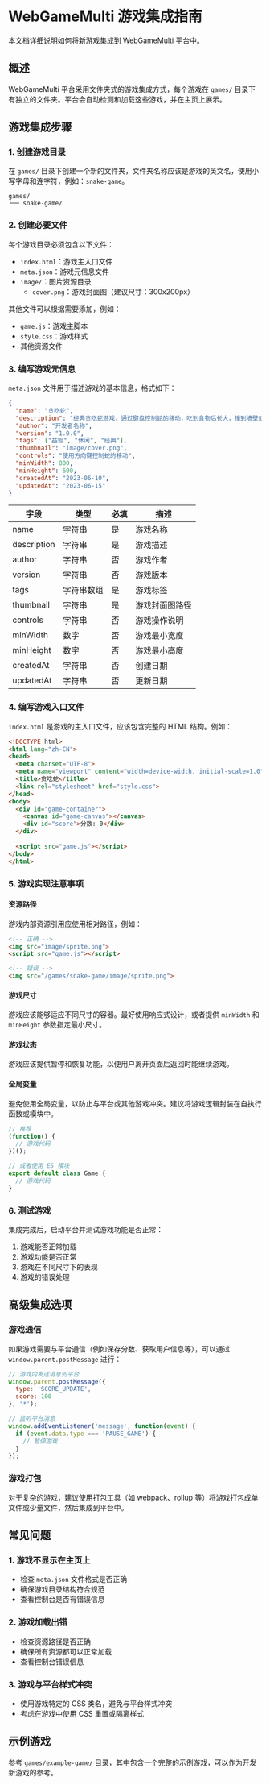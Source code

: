 # WebGameMulti 游戏集成指南

本文档详细说明如何将新游戏集成到 WebGameMulti 平台中。

## 概述

WebGameMulti 平台采用文件夹式的游戏集成方式，每个游戏在 `games/` 目录下有独立的文件夹。平台会自动检测和加载这些游戏，并在主页上展示。

## 游戏集成步骤

### 1. 创建游戏目录

在 `games/` 目录下创建一个新的文件夹，文件夹名称应该是游戏的英文名，使用小写字母和连字符，例如：`snake-game`。

```
games/
└── snake-game/
```

### 2. 创建必要文件

每个游戏目录必须包含以下文件：

- `index.html`：游戏主入口文件
- `meta.json`：游戏元信息文件
- `image/`：图片资源目录
  - `cover.png`：游戏封面图（建议尺寸：300x200px）

其他文件可以根据需要添加，例如：

- `game.js`：游戏主脚本
- `style.css`：游戏样式
- 其他资源文件

### 3. 编写游戏元信息

`meta.json` 文件用于描述游戏的基本信息，格式如下：

```json
{
  "name": "贪吃蛇",
  "description": "经典贪吃蛇游戏，通过键盘控制蛇的移动，吃到食物后长大，撞到墙壁或自身则游戏结束。",
  "author": "开发者名称",
  "version": "1.0.0",
  "tags": ["益智", "休闲", "经典"],
  "thumbnail": "image/cover.png",
  "controls": "使用方向键控制蛇的移动",
  "minWidth": 800,
  "minHeight": 600,
  "createdAt": "2023-06-10",
  "updatedAt": "2023-06-15"
}
```

| 字段 | 类型 | 必填 | 描述 |
|------|------|------|------|
| name | 字符串 | 是 | 游戏名称 |
| description | 字符串 | 是 | 游戏描述 |
| author | 字符串 | 否 | 游戏作者 |
| version | 字符串 | 否 | 游戏版本 |
| tags | 字符串数组 | 是 | 游戏标签 |
| thumbnail | 字符串 | 是 | 游戏封面图路径 |
| controls | 字符串 | 否 | 游戏操作说明 |
| minWidth | 数字 | 否 | 游戏最小宽度 |
| minHeight | 数字 | 否 | 游戏最小高度 |
| createdAt | 字符串 | 否 | 创建日期 |
| updatedAt | 字符串 | 否 | 更新日期 |

### 4. 编写游戏入口文件

`index.html` 是游戏的主入口文件，应该包含完整的 HTML 结构。例如：

```html
<!DOCTYPE html>
<html lang="zh-CN">
<head>
  <meta charset="UTF-8">
  <meta name="viewport" content="width=device-width, initial-scale=1.0">
  <title>贪吃蛇</title>
  <link rel="stylesheet" href="style.css">
</head>
<body>
  <div id="game-container">
    <canvas id="game-canvas"></canvas>
    <div id="score">分数: 0</div>
  </div>
  
  <script src="game.js"></script>
</body>
</html>
```

### 5. 游戏实现注意事项

#### 资源路径

游戏内部资源引用应使用相对路径，例如：

```html
<!-- 正确 -->
<img src="image/sprite.png">
<script src="game.js"></script>

<!-- 错误 -->
<img src="/games/snake-game/image/sprite.png">
```

#### 游戏尺寸

游戏应该能够适应不同尺寸的容器。最好使用响应式设计，或者提供 `minWidth` 和 `minHeight` 参数指定最小尺寸。

#### 游戏状态

游戏应该提供暂停和恢复功能，以便用户离开页面后返回时能继续游戏。

#### 全局变量

避免使用全局变量，以防止与平台或其他游戏冲突。建议将游戏逻辑封装在自执行函数或模块中。

```javascript
// 推荐
(function() {
  // 游戏代码
})();

// 或者使用 ES 模块
export default class Game {
  // 游戏代码
}
```

### 6. 测试游戏

集成完成后，启动平台并测试游戏功能是否正常：

1. 游戏能否正常加载
2. 游戏功能是否正常
3. 游戏在不同尺寸下的表现
4. 游戏的错误处理

## 高级集成选项

### 游戏通信

如果游戏需要与平台通信（例如保存分数、获取用户信息等），可以通过 `window.parent.postMessage` 进行：

```javascript
// 游戏内发送消息到平台
window.parent.postMessage({
  type: 'SCORE_UPDATE',
  score: 100
}, '*');

// 监听平台消息
window.addEventListener('message', function(event) {
  if (event.data.type === 'PAUSE_GAME') {
    // 暂停游戏
  }
});
```

### 游戏打包

对于复杂的游戏，建议使用打包工具（如 webpack、rollup 等）将游戏打包成单文件或少量文件，然后集成到平台中。

## 常见问题

### 1. 游戏不显示在主页上

- 检查 `meta.json` 文件格式是否正确
- 确保游戏目录结构符合规范
- 查看控制台是否有错误信息

### 2. 游戏加载出错

- 检查资源路径是否正确
- 确保所有资源都可以正常加载
- 查看控制台错误信息

### 3. 游戏与平台样式冲突

- 使用游戏特定的 CSS 类名，避免与平台样式冲突
- 考虑在游戏中使用 CSS 重置或隔离样式

## 示例游戏

参考 `games/example-game/` 目录，其中包含一个完整的示例游戏，可以作为开发新游戏的参考。 